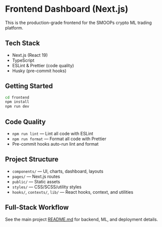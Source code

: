 # Frontend Dashboard (Next.js)

This is the production-grade frontend for the SMOOPs crypto ML trading platform.

## Tech Stack

- Next.js (React 19)
- TypeScript
- ESLint & Prettier (code quality)
- Husky (pre-commit hooks)

## Getting Started

```bash
cd frontend
npm install
npm run dev
```

## Code Quality

- `npm run lint` — Lint all code with ESLint
- `npm run format` — Format all code with Prettier
- Pre-commit hooks auto-run lint and format

## Project Structure

- `components/` — UI, charts, dashboard, layouts
- `pages/` — Next.js routes
- `public/` — Static assets
- `styles/` — CSS/SCSS/utility styles
- `hooks/`, `contexts/`, `lib/` — React hooks, context, and utilities

## Full-Stack Workflow

See the main project [README.md](../README.md) for backend, ML, and deployment details.
